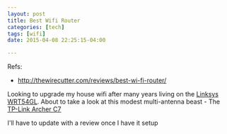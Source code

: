 ```yaml
---
layout: post
title: Best Wifi Router
categories: [tech]
tags: [wifi]
date: 2015-04-08 22:25:15-04:00

---
```


Refs:

* http://thewirecutter.com/reviews/best-wi-fi-router/

Looking to upgrade my house wifi after many years living on the [Linksys WRT54GL](http://www.amazon.com/Linksys-WRT54GL-Wireless-G-Broadband-Router/dp/B000BTL0OA/ref=sr_1_1?s=electronics&ie=UTF8&qid=1428546410&sr=1-1&keywords=WRT54GL).
About to take a look at this modest multi-antenna beast - The [TP-Link Archer C7](http://www.amazon.com/gp/product/B00BUSDVBQ?tag=thewire06-20&linkCode=as2&creative=374929&camp=211189)

I'll have to update with a review once I have it setup